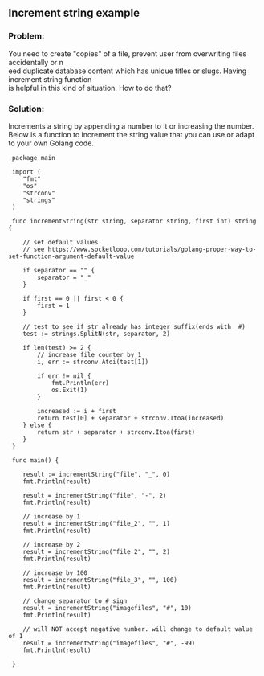 ## Increment string example


### Problem:
You need to create "copies" of a file, prevent user from overwriting files accidentally or n  
eed duplicate database content which has unique titles or slugs. Having increment string function   
is helpful in this kind of situation. How to do that?  

### Solution:
Increments a string by appending a number to it or increasing the number.
Below is a function to increment the string value that you can use or adapt to your own Golang code.

```golang
 package main

 import (
 	"fmt"
 	"os"
 	"strconv"
 	"strings"
 )

 func incrementString(str string, separator string, first int) string {

 	// set default values
 	// see https://www.socketloop.com/tutorials/golang-proper-way-to-set-function-argument-default-value

 	if separator == "" {
 		separator = "_"
 	}

 	if first == 0 || first < 0 {
 		first = 1
 	}

 	// test to see if str already has integer suffix(ends with _#)
 	test := strings.SplitN(str, separator, 2)

 	if len(test) >= 2 {
 		// increase file counter by 1
 		i, err := strconv.Atoi(test[1])

 		if err != nil {
 			fmt.Println(err)
 			os.Exit(1)
 		}

 		increased := i + first
 		return test[0] + separator + strconv.Itoa(increased)
 	} else {
 		return str + separator + strconv.Itoa(first)
 	}
 }

 func main() {

 	result := incrementString("file", "_", 0)
 	fmt.Println(result)

 	result = incrementString("file", "-", 2)
 	fmt.Println(result)

 	// increase by 1
 	result = incrementString("file_2", "", 1)
 	fmt.Println(result)

 	// increase by 2
 	result = incrementString("file_2", "", 2)
 	fmt.Println(result)

 	// increase by 100
 	result = incrementString("file_3", "", 100)
 	fmt.Println(result)

 	// change separator to # sign
 	result = incrementString("imagefiles", "#", 10)
 	fmt.Println(result)

 	// will NOT accept negative number. will change to default value of 1
 	result = incrementString("imagefiles", "#", -99)
 	fmt.Println(result)

 }
 ```
